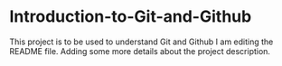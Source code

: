 # Introduction-to-Git-and-Github
This project is to be used to understand Git and Github
I am editing the README file. Adding some more details about the project description.
